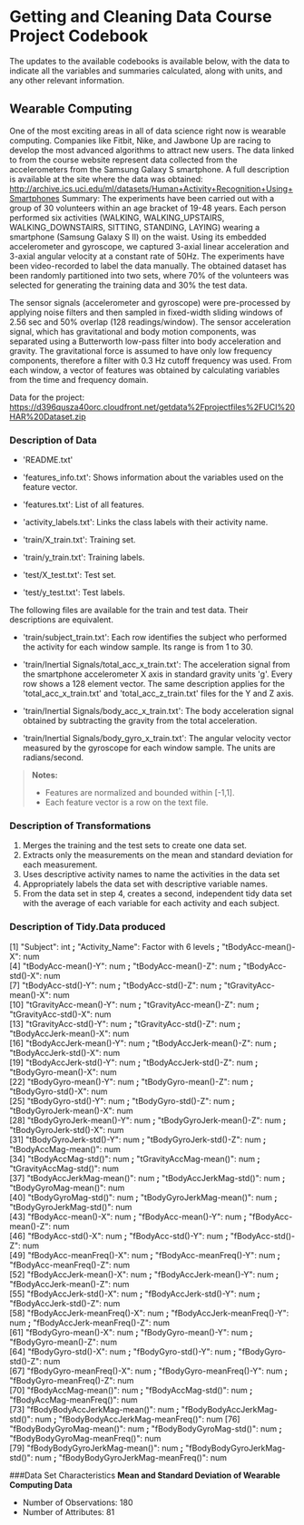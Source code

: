 # Getting and Cleaning Data Course Project Codebook
The updates to the available codebooks is available below, with the data to indicate all the variables and summaries calculated, along with units, and any other relevant information.
## Wearable Computing
One of the most exciting areas in all of data science right now is wearable computing. Companies like Fitbit, Nike, and Jawbone Up are racing to develop the most advanced algorithms to attract new users. The data linked to from the course website represent data collected from the accelerometers from the Samsung Galaxy S smartphone. A full description is available at the site where the data was obtained:
http://archive.ics.uci.edu/ml/datasets/Human+Activity+Recognition+Using+Smartphones
Summary:
The experiments have been carried out with a group of 30 volunteers within an age bracket of 19-48 years. Each person performed six activities (WALKING, WALKING_UPSTAIRS, WALKING_DOWNSTAIRS, SITTING, STANDING, LAYING) wearing a smartphone (Samsung Galaxy S II) on the waist. Using its embedded accelerometer and gyroscope, we captured 3-axial linear acceleration and 3-axial angular velocity at a constant rate of 50Hz. The experiments have been video-recorded to label the data manually. The obtained dataset has been randomly partitioned into two sets, where 70% of the volunteers was selected for generating the training data and 30% the test data. 

The sensor signals (accelerometer and gyroscope) were pre-processed by applying noise filters and then sampled in fixed-width sliding windows of 2.56 sec and 50% overlap (128 readings/window). The sensor acceleration signal, which has gravitational and body motion components, was separated using a Butterworth low-pass filter into body acceleration and gravity. The gravitational force is assumed to have only low frequency components, therefore a filter with 0.3 Hz cutoff frequency was used. From each window, a vector of features was obtained by calculating variables from the time and frequency domain.

Data for the project:
https://d396qusza40orc.cloudfront.net/getdata%2Fprojectfiles%2FUCI%20HAR%20Dataset.zip

### Description of Data
- 'README.txt'

- 'features_info.txt': Shows information about the variables used on the feature vector.

- 'features.txt': List of all features.

- 'activity_labels.txt': Links the class labels with their activity name.

- 'train/X_train.txt': Training set.

- 'train/y_train.txt': Training labels.

- 'test/X_test.txt': Test set.

- 'test/y_test.txt': Test labels.

The following files are available for the train and test data. Their descriptions are equivalent. 

- 'train/subject_train.txt': Each row identifies the subject who performed the activity for each window sample. Its range is from 1 to 30. 

- 'train/Inertial Signals/total_acc_x_train.txt': The acceleration signal from the smartphone accelerometer X axis in standard gravity units 'g'. Every row shows a 128 element vector. The same description applies for the 'total_acc_x_train.txt' and 'total_acc_z_train.txt' files for the Y and Z axis. 

- 'train/Inertial Signals/body_acc_x_train.txt': The body acceleration signal obtained by subtracting the gravity from the total acceleration. 

- 'train/Inertial Signals/body_gyro_x_train.txt': The angular velocity vector measured by the gyroscope for each window sample. The units are radians/second. 

>**Notes:** 
>- Features are normalized and bounded within [-1,1].
>- Each feature vector is a row on the text file.

### Description of Transformations
1. Merges the training and the test sets to create one data set.
2. Extracts only the measurements on the mean and standard deviation for each measurement.
3. Uses descriptive activity names to name the activities in the data set
4. Appropriately labels the data set with descriptive variable names.
5. From the data set in step 4, creates a second, independent tidy data set with the average of each variable for each activity and each subject.

### Description of Tidy.Data produced
 [1] "Subject": int **;** "Activity_Name": Factor with 6 levels **;** "tBodyAcc-mean()-X": num              
 [4] "tBodyAcc-mean()-Y": num **;** "tBodyAcc-mean()-Z": num **;** "tBodyAcc-std()-X": num               
 [7] "tBodyAcc-std()-Y": num **;** "tBodyAcc-std()-Z": num **;** "tGravityAcc-mean()-X": num           
[10] "tGravityAcc-mean()-Y": num **;** "tGravityAcc-mean()-Z": num **;** "tGravityAcc-std()-X": num            
[13] "tGravityAcc-std()-Y": num **;** "tGravityAcc-std()-Z": num **;** "tBodyAccJerk-mean()-X": num          
[16] "tBodyAccJerk-mean()-Y": num **;** "tBodyAccJerk-mean()-Z": num **;** "tBodyAccJerk-std()-X": num           
[19] "tBodyAccJerk-std()-Y": num **;** "tBodyAccJerk-std()-Z": num **;** "tBodyGyro-mean()-X": num             
[22] "tBodyGyro-mean()-Y": num **;** "tBodyGyro-mean()-Z": num **;** "tBodyGyro-std()-X": num              
[25] "tBodyGyro-std()-Y": num **;** "tBodyGyro-std()-Z": num **;** "tBodyGyroJerk-mean()-X": num         
[28] "tBodyGyroJerk-mean()-Y": num **;** "tBodyGyroJerk-mean()-Z": num **;** "tBodyGyroJerk-std()-X": num          
[31] "tBodyGyroJerk-std()-Y": num **;** "tBodyGyroJerk-std()-Z": num **;** "tBodyAccMag-mean()": num             
[34] "tBodyAccMag-std()": num **;** "tGravityAccMag-mean()": num **;** "tGravityAccMag-std()": num           
[37] "tBodyAccJerkMag-mean()": num **;** "tBodyAccJerkMag-std()": num **;** "tBodyGyroMag-mean()": num            
[40] "tBodyGyroMag-std()": num **;** "tBodyGyroJerkMag-mean()": num **;** "tBodyGyroJerkMag-std()": num         
[43] "fBodyAcc-mean()-X": num **;** "fBodyAcc-mean()-Y": num **;** "fBodyAcc-mean()-Z": num              
[46] "fBodyAcc-std()-X": num **;** "fBodyAcc-std()-Y": num **;** "fBodyAcc-std()-Z": num               
[49] "fBodyAcc-meanFreq()-X": num **;** "fBodyAcc-meanFreq()-Y": num  **;** "fBodyAcc-meanFreq()-Z": num          
[52] "fBodyAccJerk-mean()-X": num **;** "fBodyAccJerk-mean()-Y": num **;** "fBodyAccJerk-mean()-Z": num          
[55] "fBodyAccJerk-std()-X": num **;** "fBodyAccJerk-std()-Y": num **;** "fBodyAccJerk-std()-Z": num           
[58] "fBodyAccJerk-meanFreq()-X": num **;** "fBodyAccJerk-meanFreq()-Y": num **;** "fBodyAccJerk-meanFreq()-Z": num      
[61] "fBodyGyro-mean()-X": num **;** "fBodyGyro-mean()-Y": num **;** "fBodyGyro-mean()-Z": num             
[64] "fBodyGyro-std()-X": num **;** "fBodyGyro-std()-Y": num **;** "fBodyGyro-std()-Z": num              
[67] "fBodyGyro-meanFreq()-X": num **;** "fBodyGyro-meanFreq()-Y": num **;** "fBodyGyro-meanFreq()-Z": num         
[70] "fBodyAccMag-mean()": num **;** "fBodyAccMag-std()": num **;** "fBodyAccMag-meanFreq()": num         
[73] "fBodyBodyAccJerkMag-mean()": num **;** "fBodyBodyAccJerkMag-std()": num **;** "fBodyBodyAccJerkMag-meanFreq()": num 
[76] "fBodyBodyGyroMag-mean()": num **;** "fBodyBodyGyroMag-std()": num **;** "fBodyBodyGyroMag-meanFreq()": num    
[79] "fBodyBodyGyroJerkMag-mean()": num **;** "fBodyBodyGyroJerkMag-std()": num **;** "fBodyBodyGyroJerkMag-meanFreq()": num

###Data Set Characteristics
**Mean and Standard Deviation of Wearable Computing Data**
- Number of Observations:  180
- Number of Attributes: 81	
